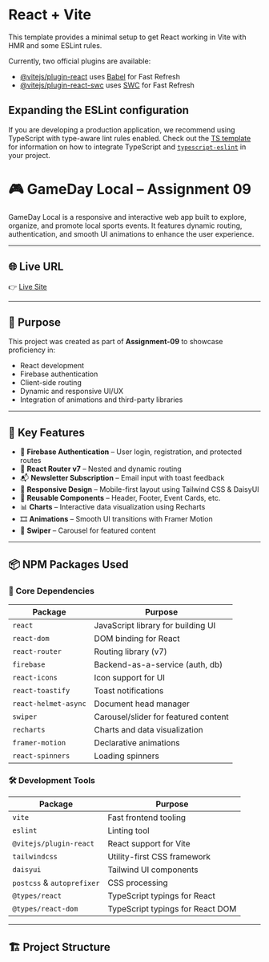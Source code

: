 # React + Vite

This template provides a minimal setup to get React working in Vite with HMR and some ESLint rules.

Currently, two official plugins are available:

- [@vitejs/plugin-react](https://github.com/vitejs/vite-plugin-react/blob/main/packages/plugin-react) uses [Babel](https://babeljs.io/) for Fast Refresh
- [@vitejs/plugin-react-swc](https://github.com/vitejs/vite-plugin-react/blob/main/packages/plugin-react-swc) uses [SWC](https://swc.rs/) for Fast Refresh

## Expanding the ESLint configuration

If you are developing a production application, we recommend using TypeScript with type-aware lint rules enabled. Check out the [TS template](https://github.com/vitejs/vite/tree/main/packages/create-vite/template-react-ts) for information on how to integrate TypeScript and [`typescript-eslint`](https://typescript-eslint.io) in your project.

# 🎮 GameDay Local – Assignment 09

GameDay Local is a responsive and interactive web app built to explore, organize, and promote local sports events. It features dynamic routing, authentication, and smooth UI animations to enhance the user experience.

---

## 🌐 Live URL

👉 [Live Site](https://starlit-nougat-c89c38.netlify.app/)

---

## 🎯 Purpose

This project was created as part of **Assignment-09** to showcase proficiency in:

- React development
- Firebase authentication
- Client-side routing
- Dynamic and responsive UI/UX
- Integration of animations and third-party libraries

---

## 🚀 Key Features

- 🔐 **Firebase Authentication** – User login, registration, and protected routes
- 🧭 **React Router v7** – Nested and dynamic routing
- 📬 **Newsletter Subscription** – Email input with toast feedback
- 🎨 **Responsive Design** – Mobile-first layout using Tailwind CSS & DaisyUI
- 🧩 **Reusable Components** – Header, Footer, Event Cards, etc.
- 📊 **Charts** – Interactive data visualization using Recharts
- 🎞 **Animations** – Smooth UI transitions with Framer Motion
- 📸 **Swiper** – Carousel for featured content

---

## 📦 NPM Packages Used

### 🔧 Core Dependencies

| Package              | Purpose                              |
| -------------------- | ------------------------------------ |
| `react`              | JavaScript library for building UI   |
| `react-dom`          | DOM binding for React                |
| `react-router`       | Routing library (v7)                 |
| `firebase`           | Backend-as-a-service (auth, db)      |
| `react-icons`        | Icon support for UI                  |
| `react-toastify`     | Toast notifications                  |
| `react-helmet-async` | Document head manager                |
| `swiper`             | Carousel/slider for featured content |
| `recharts`           | Charts and data visualization        |
| `framer-motion`      | Declarative animations               |
| `react-spinners`     | Loading spinners                     |

### 🛠️ Development Tools

| Package                    | Purpose                          |
| -------------------------- | -------------------------------- |
| `vite`                     | Fast frontend tooling            |
| `eslint`                   | Linting tool                     |
| `@vitejs/plugin-react`     | React support for Vite           |
| `tailwindcss`              | Utility-first CSS framework      |
| `daisyui`                  | Tailwind UI components           |
| `postcss` & `autoprefixer` | CSS processing                   |
| `@types/react`             | TypeScript typings for React     |
| `@types/react-dom`         | TypeScript typings for React DOM |

---

## 🏗️ Project Structure
